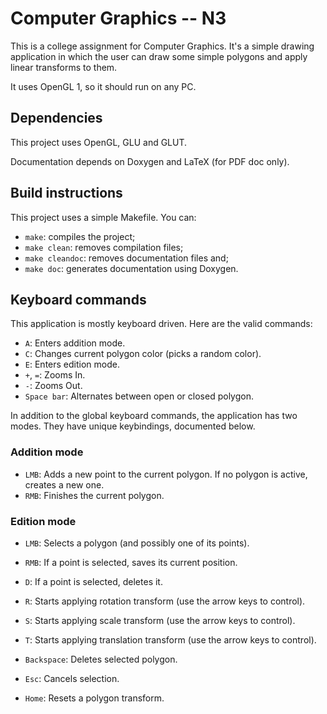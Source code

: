 # Computer Graphics -- N3

This is a college assignment for Computer Graphics.  It's a simple drawing
application in which the user can draw some simple polygons and apply linear
transforms to them.

It uses OpenGL 1, so it should run on any PC.

## Dependencies

This project uses OpenGL, GLU and GLUT.

Documentation depends on Doxygen and LaTeX (for PDF doc only).

## Build instructions

This project uses a simple Makefile.  You can:

* `make`: compiles the project;
* `make clean`: removes compilation files;
* `make cleandoc`: removes documentation files and;
* `make doc`: generates documentation using Doxygen.

## Keyboard commands

This application is mostly keyboard driven.  Here are the valid commands:

* `A`: Enters addition mode.
* `C`: Changes current polygon color (picks a random color).
* `E`: Enters edition mode.
* `+`, `=`: Zooms In.
* `-`: Zooms Out.
* `Space bar`: Alternates between open or closed polygon.

In addition to the global keyboard commands, the application has two modes.
They have unique keybindings, documented below.

### Addition mode

* `LMB`: Adds a new point to the current polygon.  If no polygon is active,
  creates a new one.
* `RMB`: Finishes the current polygon.

### Edition mode

* `LMB`: Selects a polygon (and possibly one of its points).
* `RMB`: If a point is selected, saves its current position.

* `D`: If a point is selected, deletes it.
* `R`: Starts applying rotation transform (use the arrow keys to control).
* `S`: Starts applying scale transform (use the arrow keys to control).
* `T`: Starts applying translation transform (use the arrow keys to control).
* `Backspace`: Deletes selected polygon.
* `Esc`: Cancels selection.
* `Home`: Resets a polygon transform.
